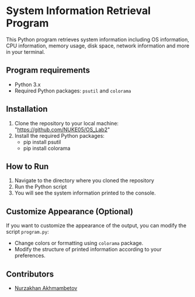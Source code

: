 # System Information Retrieval Program

This Python program retrieves system information including OS information, CPU information, memory usage, disk space, network information and more in your terminal.

## Program requirements

- Python 3.x
- Required Python packages: `psutil` and `colorama`

## Installation 

1. Clone the repository to your local machine: "https://github.com/NUKE05/OS_Lab2"
2. Install the required Python packages:
    - pip install psutil 
    - pip install colorama

## How to Run

1. Navigate to the directory where you cloned the repository
2. Run the Python script
3. You will see the system information printed to the console.

## Customize Appearance (Optional)

If you want to customize the appearance of the output, you can modify the script `program.py`:
- Change colors or formatting using `colorama` package.
- Modify the structure of printed information according to your preferences.

## Contributors

- [Nurzakhan Akhmambetov](https://github.com/NUKE05)



